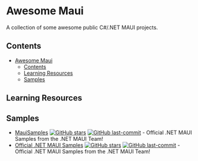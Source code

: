 # Awesome Maui
A collection of some awesome public C#/.NET MAUI projects.

## Contents

<!-- toc -->

- [Awesome Maui](#awesome-maui)
  - [Contents](#contents)
  - [Learning Resources](#learning-resources)
  - [Samples](#samples)





<!-- tocstop -->

## Learning Resources


## Samples

- [MauiSamples](https://github.com/VladislavAntonyuk/MauiSamples)
  [![GitHub stars](https://img.shields.io/github/stars/dotnet/maui-samples?style=flat-square)](https://github.com/VladislavAntonyuk/MauiSamples/stargazers) 
  [![GitHub last-commit](https://img.shields.io/github/last-commit/dotnet/maui-samples?style=flat-square)](https://github.com/VladislavAntonyuk/MauiSamples/commits) - Official .NET MAUI Samples from the .NET MAUI Team!
- [Official .NET MAUI Samples](https://github.com/dotnet/maui-samples)
  [![GitHub stars](https://img.shields.io/github/stars/dotnet/maui-samples?style=flat-square)](https://github.com/dotnet/maui-samples/stargazers) 
  [![GitHub last-commit](https://img.shields.io/github/last-commit/dotnet/maui-samples?style=flat-square)](https://github.com/dotnet/maui-samples/commits) - Official .NET MAUI Samples from the .NET MAUI Team!